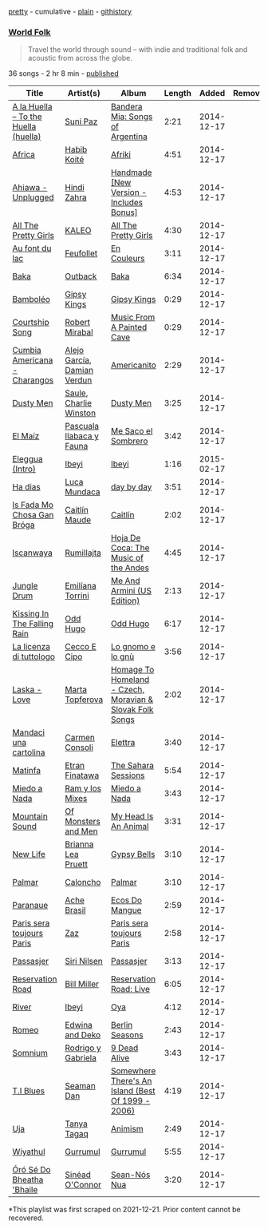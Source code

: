[pretty](/playlists/pretty/0ByLkBLDx1AS5yXJuBTyCd.md) - cumulative - [plain](/playlists/plain/0ByLkBLDx1AS5yXJuBTyCd) - [githistory](https://github.githistory.xyz/mackorone/spotify-playlist-archive/blob/main/playlists/plain/0ByLkBLDx1AS5yXJuBTyCd)

### [World Folk](https://open.spotify.com/playlist/0ByLkBLDx1AS5yXJuBTyCd)

> Travel the world through sound – with indie and traditional folk and acoustic from across the globe.

36 songs - 2 hr 8 min - [published](https://open.spotify.com/playlist/4Thw0013FxwwpeOiArYjdf)

| Title | Artist(s) | Album | Length | Added | Removed |
|---|---|---|---|---|---|
| [A la Huella – To the Huella \(huella\)](https://open.spotify.com/track/0fr6KSCaNXOfXBgwMhmLYI) | [Suni Paz](https://open.spotify.com/artist/1NfOPoGjQfGNsKdUxtFzvJ) | [Bandera Mia: Songs of Argentina](https://open.spotify.com/album/4bzRIAQm3KDgJSxpUI1vdA) | 2:21 | 2014-12-17 |  |
| [Africa](https://open.spotify.com/track/6lkNhHP3Kw1HIX3NABiQ3H) | [Habib Koité](https://open.spotify.com/artist/2laFwNRffMM18LvKKDxCs9) | [Afriki](https://open.spotify.com/album/727kDk4lCtZMcd7tnEv5Yw) | 4:51 | 2014-12-17 |  |
| [Ahiawa \- Unplugged](https://open.spotify.com/track/6G9XuD2vbdwvNZz4ZExKsa) | [Hindi Zahra](https://open.spotify.com/artist/6QncudMSOiKxYRIKRDks6S) | [Handmade \[New Version \- Includes Bonus\]](https://open.spotify.com/album/3SCQOw6RtHMq3E4fqke8cE) | 4:53 | 2014-12-17 |  |
| [All The Pretty Girls](https://open.spotify.com/track/4lwt3Bqp3wvk4V1q6KXkb7) | [KALEO](https://open.spotify.com/artist/7jdFEYD2LTYjfwxOdlVjmc) | [All The Pretty Girls](https://open.spotify.com/album/2flXsLAGJHPQ7Mt6MEXbU8) | 4:30 | 2014-12-17 |  |
| [Au font du lac](https://open.spotify.com/track/42SLjspf2620Mt4sW3lIYO) | [Feufollet](https://open.spotify.com/artist/1BrbrpyPalpYADWybAjCAh) | [En Couleurs](https://open.spotify.com/album/4Mo8mFAmvseh69lRM7Bxe0) | 3:11 | 2014-12-17 |  |
| [Baka](https://open.spotify.com/track/17vyu7wwITOfAUTGBVXM6F) | [Outback](https://open.spotify.com/artist/41HxkfEUQC5n2C5aRlzGiD) | [Baka](https://open.spotify.com/album/0BvYSqYmiaUmQB2RmYKtwx) | 6:34 | 2014-12-17 |  |
| [Bamboléo](https://open.spotify.com/track/3qzVJh6INW1CzSDVR9MRgS) | [Gipsy Kings](https://open.spotify.com/artist/3jc496ljiyrS3ECrD7QiqL) | [Gipsy Kings](https://open.spotify.com/album/21Hxqmg032UyDlZydqS4DW) | 0:29 | 2014-12-17 |  |
| [Courtship Song](https://open.spotify.com/track/3bzc0xRyNkeXvESUvE2VYr) | [Robert Mirabal](https://open.spotify.com/artist/3rCzOTPZysU7pjOi6fmwJg) | [Music From A Painted Cave](https://open.spotify.com/album/1m5WXwfbkc1Jbw9Kh1H4RE) | 0:29 | 2014-12-17 |  |
| [Cumbia Americana \- Charangos](https://open.spotify.com/track/3D1vmCqbTKKQsAytgeEB44) | [Alejo García](https://open.spotify.com/artist/2dwM9OcE4c3Ph1UBINSodx), [Damian Verdun](https://open.spotify.com/artist/0ABDf2OVkwKpTxQ9EH7LeK) | [Americanito](https://open.spotify.com/album/4FLFlOrbLwNYDd0iiebQXK) | 2:29 | 2014-12-17 |  |
| [Dusty Men](https://open.spotify.com/track/1WUCUeB6bvoio4oi1AZtZu) | [Saule](https://open.spotify.com/artist/2n2CmLay2NP2Iolah62W34), [Charlie Winston](https://open.spotify.com/artist/7xQTON6uj7akAGzlanUzy3) | [Dusty Men](https://open.spotify.com/album/1IWBDKQ2lV7BCRnIKocXsb) | 3:25 | 2014-12-17 |  |
| [El Maíz](https://open.spotify.com/track/6DiLpptCM35qEr384QweYU) | [Pascuala Ilabaca y Fauna](https://open.spotify.com/artist/6nf17XGXCx2PSgkhPYjSIA) | [Me Saco el Sombrero](https://open.spotify.com/album/4OQgvzsaoGRNAFfzEAkxpv) | 3:42 | 2014-12-17 |  |
| [Eleggua \(Intro\)](https://open.spotify.com/track/3ep5BSdL66vtL6xdelLOVP) | [Ibeyi](https://open.spotify.com/artist/5Q8NEHGX70m1kkojbtm8wa) | [Ibeyi](https://open.spotify.com/album/5iFP1alzRGUIpM48PYrGQh) | 1:16 | 2015-02-17 |  |
| [Ha dias](https://open.spotify.com/track/0w7F4Q5zDFGGScrrGPYQzq) | [Luca Mundaca](https://open.spotify.com/artist/7u3L4UZO9IXBElwdUyvAxl) | [day by day](https://open.spotify.com/album/4mQSSzdJ4EdKxRNx5wF9nB) | 3:51 | 2014-12-17 |  |
| [Is Fada Mo Chosa Gan Bróga](https://open.spotify.com/track/3Ibhc3t9I7kQ6L98DGJBmz) | [Caitlín Maude](https://open.spotify.com/artist/2BdpvIlxlMl1ptmLX9LYVS) | [Caitlín](https://open.spotify.com/album/5T7d11GsZvoq9iRruwEVeG) | 2:02 | 2014-12-17 |  |
| [Iscanwaya](https://open.spotify.com/track/5mnLwCEirROAxinArA8JnU) | [Rumillajta](https://open.spotify.com/artist/6Y2Lacqni5uPW6SROD6Jlx) | [Hoja De Coca: The Music of the Andes](https://open.spotify.com/album/7lkpPNaQ21Feb89pbzXh9o) | 4:45 | 2014-12-17 |  |
| [Jungle Drum](https://open.spotify.com/track/0YWQXkEyPOPsOLxFvjR1JU) | [Emilíana Torrini](https://open.spotify.com/artist/08j69Ndyx1P7RLO3Janb5P) | [Me And Armini \(US Edition\)](https://open.spotify.com/album/0hvsonhgBUyLPlVCmI6BNh) | 2:13 | 2014-12-17 |  |
| [Kissing In The Falling Rain](https://open.spotify.com/track/1Byu7Kfn21paic1Hu6y8Bj) | [Odd Hugo](https://open.spotify.com/artist/4VVgCpsMCfLoh6sEayUbBe) | [Odd Hugo](https://open.spotify.com/album/7nGRAnAAYbPiqqbUZU6MQO) | 6:17 | 2014-12-17 |  |
| [La licenza di tuttologo](https://open.spotify.com/track/2BdbAsZsyOi4g5DtMG2D3m) | [Cecco E Cipo](https://open.spotify.com/artist/0VbUbw58jB5hpnWdWMB3AJ) | [Lo gnomo e lo gnù](https://open.spotify.com/album/6N4xho8oQxLxMveqRENUxb) | 3:56 | 2014-12-17 |  |
| [Laska \- Love](https://open.spotify.com/track/0j5Huvd9QyXRp6j4Eg7rA1) | [Marta Topferova](https://open.spotify.com/artist/0d7O9YRjrjiEHxe1PyyQid) | [Homage To Homeland \- Czech, Moravian & Slovak Folk Songs](https://open.spotify.com/album/0P0Is0Dw3fXudVYGiEHX99) | 2:02 | 2014-12-17 |  |
| [Mandaci una cartolina](https://open.spotify.com/track/3a4NTcto1zSlm91pFiQJmy) | [Carmen Consoli](https://open.spotify.com/artist/6C3OLzdOvBI9yCOCf7iC4E) | [Elettra](https://open.spotify.com/album/7GknD59iP2LPvAvkVq89yd) | 3:40 | 2014-12-17 |  |
| [Matinfa](https://open.spotify.com/track/0zPTvyxFOg7IVeD96qiztY) | [Etran Finatawa](https://open.spotify.com/artist/4loyFcpdGnVsJRk2pgv6qX) | [The Sahara Sessions](https://open.spotify.com/album/2dvZQXaNIoS3EqMJA15Dij) | 5:54 | 2014-12-17 |  |
| [Miedo a Nada](https://open.spotify.com/track/7cr7bnlBYGUtpMQHPX0mME) | [Ram y los Mixes](https://open.spotify.com/artist/77P4tNTkIoNxjx1M8fnDQT) | [Miedo a Nada](https://open.spotify.com/album/5Oz2wH6ApEMgdFFTCGqgBT) | 3:43 | 2014-12-17 |  |
| [Mountain Sound](https://open.spotify.com/track/60ZGteAEtPCnGE6zevgUcd) | [Of Monsters and Men](https://open.spotify.com/artist/4dwdTW1Lfiq0cM8nBAqIIz) | [My Head Is An Animal](https://open.spotify.com/album/6uD3oJCWT1gtlSCg5lDiNF) | 3:31 | 2014-12-17 |  |
| [New Life](https://open.spotify.com/track/5AKKUBvaGPWVlpp4hhJ6zf) | [Brianna Lea Pruett](https://open.spotify.com/artist/1UCUQMcp3sfsa9usmOeU1V) | [Gypsy Bells](https://open.spotify.com/album/59Qh1QG09X3POQH0NlZktT) | 3:10 | 2014-12-17 |  |
| [Palmar](https://open.spotify.com/track/2vYrX88GcV9hOGknAOu39m) | [Caloncho](https://open.spotify.com/artist/2z3KntXLyEF5Lvz1kpdBoA) | [Palmar](https://open.spotify.com/album/7CwUSN7TcZDYUCGj7kE6Np) | 3:10 | 2014-12-17 |  |
| [Paranaue](https://open.spotify.com/track/6XdppiQVUN5W9GRqq8vcze) | [Ache Brasil](https://open.spotify.com/artist/7APomsYA0yqGA69xWSxpWB) | [Ecos Do Mangue](https://open.spotify.com/album/3TVvuFMYJeBaBRexBPxGbp) | 2:59 | 2014-12-17 |  |
| [Paris sera toujours Paris](https://open.spotify.com/track/4yzsnjzNPXpOjQoZaZeSMP) | [Zaz](https://open.spotify.com/artist/1mbgj8ERPs8lWi7t5cYrdy) | [Paris sera toujours Paris](https://open.spotify.com/album/7KgGQorAMuKoSjkB8O89c2) | 2:58 | 2014-12-17 |  |
| [Passasjer](https://open.spotify.com/track/6Pb1zJ7aZuRhTniLnMK0Vt) | [Siri Nilsen](https://open.spotify.com/artist/1tN0vK9jF9KVzvJHzWQaUM) | [Passasjer](https://open.spotify.com/album/1aFECpY2MxMVLiAuAhNw5N) | 3:13 | 2014-12-17 |  |
| [Reservation Road](https://open.spotify.com/track/3DNlg5MQ3KiPw9bqrUcMKO) | [Bill Miller](https://open.spotify.com/artist/2l8E4EL4K1KGVjKbkDKpKP) | [Reservation Road: Live](https://open.spotify.com/album/2p66brnuAFLW8iympkW2Bl) | 6:05 | 2014-12-17 |  |
| [River](https://open.spotify.com/track/02uNz94xdQzo2b3tq7YDfF) | [Ibeyi](https://open.spotify.com/artist/5Q8NEHGX70m1kkojbtm8wa) | [Oya](https://open.spotify.com/album/3B4uLDgZNyW21VqyUzxPDN) | 4:12 | 2014-12-17 |  |
| [Romeo](https://open.spotify.com/track/0hDUNNRTLQD00YhgLNDTyD) | [Edwina and Deko](https://open.spotify.com/artist/7aQjIxzmpQJpkQjvjVJNsI) | [Berlin Seasons](https://open.spotify.com/album/3ktadj5svj1omB5EZnTIVP) | 2:43 | 2014-12-17 |  |
| [Somnium](https://open.spotify.com/track/1KmZ26oqWZyNFRdsCYXShV) | [Rodrigo y Gabriela](https://open.spotify.com/artist/7vX3cMVyW8gtDA4y855ynF) | [9 Dead Alive](https://open.spotify.com/album/4GAtAJJ602Wal8aUakQ3zm) | 3:43 | 2014-12-17 |  |
| [T.I Blues](https://open.spotify.com/track/513ngsQXc4ulMEuhq1VHb7) | [Seaman Dan](https://open.spotify.com/artist/7kupJXgSeK8OCWSqYipqqS) | [Somewhere There's An Island \(Best Of 1999 \- 2006\)](https://open.spotify.com/album/6qB5XRFLJxpex8W9AmL5iP) | 4:19 | 2014-12-17 |  |
| [Uja](https://open.spotify.com/track/1wz8uw6O4JjSXw8VhCumnd) | [Tanya Tagaq](https://open.spotify.com/artist/2WIb75pwIt78VCAhAtPObY) | [Animism](https://open.spotify.com/album/22cC8ZwB07grQ7ml8ImeSm) | 2:49 | 2014-12-17 |  |
| [Wiyathul](https://open.spotify.com/track/3sVVe0GARr4jjg96B6te41) | [Gurrumul](https://open.spotify.com/artist/41U5QueLMyYyJ3Hoe4kKX4) | [Gurrumul](https://open.spotify.com/album/6mqFcbjkkCW30BspMZdZes) | 5:55 | 2014-12-17 |  |
| [Óró Sé Do Bheatha 'Bhaile](https://open.spotify.com/track/5mWl3DN1GZVFFs5p8zFCWk) | [Sinéad O'Connor](https://open.spotify.com/artist/4sD9znwiVFx9cgRPZ42aQ1) | [Sean\-Nós Nua](https://open.spotify.com/album/1NMS8GqPS88wMFSZICXaWK) | 3:20 | 2014-12-17 |  |

\*This playlist was first scraped on 2021-12-21. Prior content cannot be recovered.
